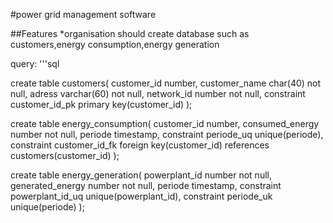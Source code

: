 #power grid management software

##Features
*organisation should create database such as customers,energy consumption,energy generation

query:
'''sql

create table customers(
customer_id number,
customer_name char(40) not null,
adress varchar(60) not null,
network_id number not null,
constraint customer_id_pk primary key(customer_id)
);

create table energy_consumption(
customer_id number,
consumed_energy number not null,
periode timestamp,
constraint periode_uq unique(periode),
constraint customer_id_fk foreign key(customer_id) references customers(customer_id)
);

create table energy_generation(
powerplant_id number not null,
generated_energy number not null,
periode timestamp,
constraint powerplant_id_uq unique(powerplant_id),
constraint periode_uk unique(periode)
);


